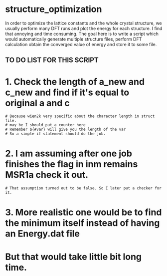 # structure_optimization
In order to optimize the lattice constants and the whole crystal structure, we usually perform many DFT runs
and plot the energy for each structure.  I find that annoying and time consuming. The goal here is to write
a script which would automatically generate multiple structure files, perform DFT calculation obtain the 
converged value of energy and store it to some file.


## TO DO LIST FOR THIS SCRIPT
# 1. Check the length of a_new and c_new and find if it's equal to original a and c
    # Because wien2k very specific about the character length in struct file.
    # may be I should put a counter here 
    # Remember ${#var} will give you the length of the var
    # So a simple if statement should do the job.
# 2. I am assuming after one job finishes the flag in inm remains MSR1a check it out.
    # That assumption turned out to be false. So I later put a checker for it. 
# 3. More realistic one would be to find the minimum itself instead of having an Energy.dat file
#    But that would take little bit long time.
